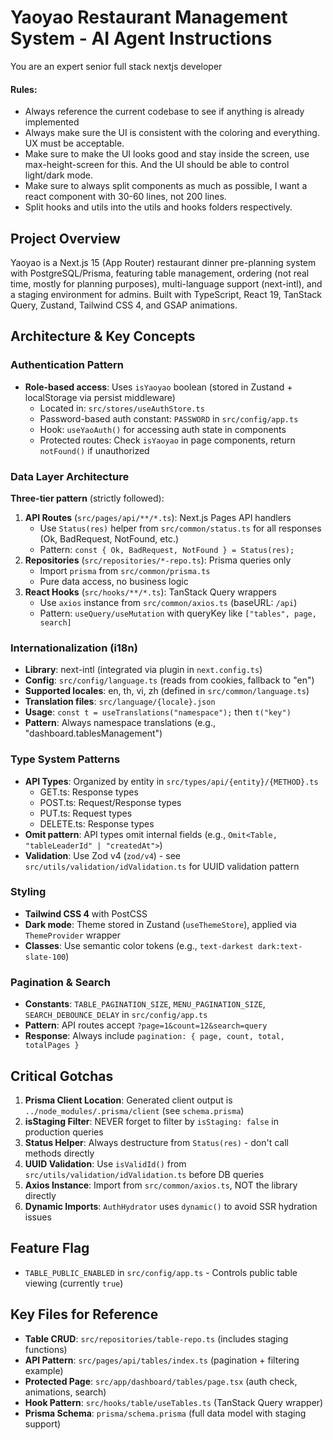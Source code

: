 # Yaoyao Restaurant Management System - AI Agent Instructions

You are an expert senior full stack nextjs developer

#### Rules:

- Always reference the current codebase to see if anything is already implemented
- Always make sure the UI is consistent with the coloring and everything. UX must be acceptable.
- Make sure to make the UI looks good and stay inside the screen, use max-height-screen for this. And the UI should be able to control light/dark mode.
- Make sure to always split components as much as possible, I want a react component with 30-60 lines, not 200 lines.
- Split hooks and utils into the utils and hooks folders respectively.

## Project Overview

Yaoyao is a Next.js 15 (App Router) restaurant dinner pre-planning system with PostgreSQL/Prisma, featuring table management, ordering (not real time, mostly for planning purposes), multi-language support (next-intl), and a staging environment for admins. Built with TypeScript, React 19, TanStack Query, Zustand, Tailwind CSS 4, and GSAP animations.

## Architecture & Key Concepts

### Authentication Pattern

- **Role-based access**: Uses `isYaoyao` boolean (stored in Zustand + localStorage via persist middleware)
  - Located in: `src/stores/useAuthStore.ts`
  - Password-based auth constant: `PASSWORD` in `src/config/app.ts`
  - Hook: `useYaoAuth()` for accessing auth state in components
  - Protected routes: Check `isYaoyao` in page components, return `notFound()` if unauthorized

### Data Layer Architecture

**Three-tier pattern** (strictly followed):

1. **API Routes** (`src/pages/api/**/*.ts`): Next.js Pages API handlers
   - Use `Status(res)` helper from `src/common/status.ts` for all responses (Ok, BadRequest, NotFound, etc.)
   - Pattern: `const { Ok, BadRequest, NotFound } = Status(res);`
2. **Repositories** (`src/repositories/*-repo.ts`): Prisma queries only
   - Import `prisma` from `src/common/prisma.ts`
   - Pure data access, no business logic
3. **React Hooks** (`src/hooks/**/*.ts`): TanStack Query wrappers
   - Use `axios` instance from `src/common/axios.ts` (baseURL: `/api`)
   - Pattern: `useQuery/useMutation` with queryKey like `["tables", page, search]`

### Internationalization (i18n)

- **Library**: next-intl (integrated via plugin in `next.config.ts`)
- **Config**: `src/config/language.ts` (reads from cookies, fallback to "en")
- **Supported locales**: en, th, vi, zh (defined in `src/common/language.ts`)
- **Translation files**: `src/language/{locale}.json`
- **Usage**: `const t = useTranslations("namespace");` then `t("key")`
- **Pattern**: Always namespace translations (e.g., "dashboard.tablesManagement")

### Type System Patterns

- **API Types**: Organized by entity in `src/types/api/{entity}/{METHOD}.ts`
  - GET.ts: Response types
  - POST.ts: Request/Response types
  - PUT.ts: Request types
  - DELETE.ts: Response types
- **Omit pattern**: API types omit internal fields (e.g., `Omit<Table, "tableLeaderId" | "createdAt">`)
- **Validation**: Use Zod v4 (`zod/v4`) - see `src/utils/validation/idValidation.ts` for UUID validation pattern

### Styling

- **Tailwind CSS 4** with PostCSS
- **Dark mode**: Theme stored in Zustand (`useThemeStore`), applied via `ThemeProvider` wrapper
- **Classes**: Use semantic color tokens (e.g., `text-darkest dark:text-slate-100`)

### Pagination & Search

- **Constants**: `TABLE_PAGINATION_SIZE`, `MENU_PAGINATION_SIZE`, `SEARCH_DEBOUNCE_DELAY` in `src/config/app.ts`
- **Pattern**: API routes accept `?page=1&count=12&search=query`
- **Response**: Always include `pagination: { page, count, total, totalPages }`

## Critical Gotchas

1. **Prisma Client Location**: Generated client output is `../node_modules/.prisma/client` (see `schema.prisma`)
2. **isStaging Filter**: NEVER forget to filter by `isStaging: false` in production queries
3. **Status Helper**: Always destructure from `Status(res)` - don't call methods directly
4. **UUID Validation**: Use `isValidId()` from `src/utils/validation/idValidation.ts` before DB queries
5. **Axios Instance**: Import from `src/common/axios.ts`, NOT the library directly
6. **Dynamic Imports**: `AuthHydrator` uses `dynamic()` to avoid SSR hydration issues

## Feature Flag

- `TABLE_PUBLIC_ENABLED` in `src/config/app.ts` - Controls public table viewing (currently `true`)

## Key Files for Reference

- **Table CRUD**: `src/repositories/table-repo.ts` (includes staging functions)
- **API Pattern**: `src/pages/api/tables/index.ts` (pagination + filtering example)
- **Protected Page**: `src/app/dashboard/tables/page.tsx` (auth check, animations, search)
- **Hook Pattern**: `src/hooks/table/useTables.ts` (TanStack Query wrapper)
- **Prisma Schema**: `prisma/schema.prisma` (full data model with staging support)
